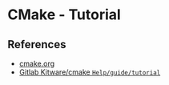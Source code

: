 # CMake - Tutorial

## References

- [cmake.org](https://cmake.org/cmake/help/v3.16/guide/tutorial/index.html)
- [Gitlab Kitware/cmake `Help/guide/tutorial`](https://gitlab.kitware.com/cmake/cmake/-/tree/master/Help/guide/tutorial)
